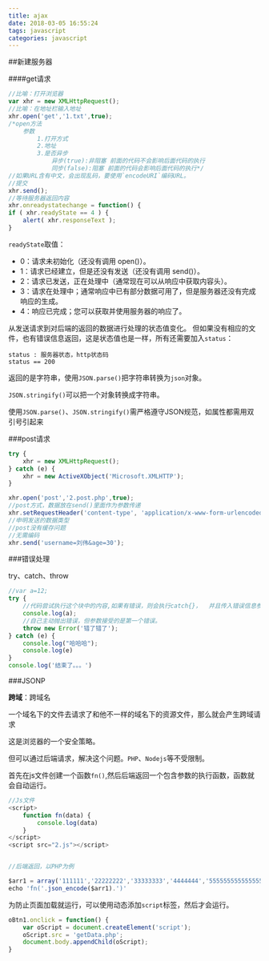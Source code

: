```yaml
---
title: ajax 
date: 2018-03-05 16:55:24
tags: javascript
categories: javascript 
---
```

##新建服务器


####get请求
```js
//比喻：打开浏览器
var xhr = new XMLHttpRequest();
//比喻：在地址栏输入地址
xhr.open('get','1.txt',true);
/*open方法
	参数
		1.打开方式
		2.地址
		3.是否异步
			异步(true):非阻塞 前面的代码不会影响后面代码的执行
			同步(false):阻塞 前面的代码会影响后面代码的执行*/
//如果URL含有中文，会出现乱码，要使用`encodeURI`编码URL。
//提交
xhr.send();
//等待服务器返回内容
xhr.onreadystatechange = function() {
if ( xhr.readyState == 4 ) {
	alert( xhr.responseText );
}
```
<!-------more------->
`readyState`取值：

 - 0：请求未初始化（还没有调用 open()）。
 - 1：请求已经建立，但是还没有发送（还没有调用 send()）。
 - 2：请求已发送，正在处理中（通常现在可以从响应中获取内容头）。
 - 3：请求在处理中；通常响应中已有部分数据可用了，但是服务器还没有完成响应的生成。
 - 4：响应已完成；您可以获取并使用服务器的响应了。

从发送请求到对后端的返回的数据进行处理的状态值变化。
但如果没有相应的文件，也有错误信息返回，这是状态值也是一样，所有还需要加入`status`：

	status : 服务器状态，http状态码
	status == 200

返回的是字符串，使用`JSON.parse()`把字符串转换为`json`对象。

`JSON.stringify()`可以把一个对象转换成字符串。

使用`JSON.parse()`、`JSON.stringify()`需严格遵守JSON规范，如属性都需用双引号引起来

###post请求

```js
try {
	xhr = new XMLHttpRequest();
} catch (e) {
	xhr = new ActiveXObject('Microsoft.XMLHTTP');
}

xhr.open('post','2.post.php',true);
//post方式，数据放在send()里面作为参数传递
xhr.setRequestHeader('content-type', 'application/x-www-form-urlencoded');
//申明发送的数据类型
//post没有缓存问题
//无需编码
xhr.send('username=刘伟&age=30');
```


###错误处理

try、catch、throw

```js
//var a=12;
try {
    //代码尝试执行这个块中的内容,如果有错误，则会执行catch{}，	并且传入错误信息参数
    console.log(a);
    //自己主动抛出错误，但参数接受的是第一个错误。
    throw new Error('错了错了');
} catch (e) {
    console.log("哈哈哈");
    console.log(e)
}
console.log('结束了。。。')
```

###JSONP

**跨域**：跨域名

一个域名下的文件去请求了和他不一样的域名下的资源文件，那么就会产生跨域请求

这是浏览器的一个安全策略。

但可以通过后端请求，解决这个问题。`PHP`、`Nodejs`等不受限制。

首先在js文件创建一个函数`fn()`,然后后端返回一个包含参数的执行函数，函数就会自动运行。


```js
//Js文件
<script>
    function fn(data) {
        console.log(data)
    }
</script>
<script src="2.js"></script>


//后端返回，以PHP为例

$arr1 = array('111111','22222222','33333333','4444444','555555555555555555555');
echo 'fn('.json_encode($arr1).')'

```

为防止页面加载就运行，可以使用动态添加`script`标签，然后才会运行。

```js
oBtn1.onclick = function() {
	var oScript = document.createElement('script');
	oScript.src = 'getData.php';
	document.body.appendChild(oScript);
}
```
